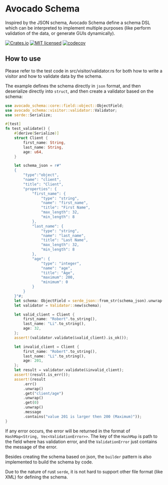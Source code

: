# Avocado Schema

Inspired by the JSON schema, Avocado Schema define a schema DSL which can be interpreted to implement multiple purposes (like perform validation of the data, or generate GUIs dynamically).

[![Crates.io][crates-badge]][crates-url]
[![MIT licensed][mit-badge]][mit-url]
[![codecov][codecov-badge]][codecov-url]

[crates-badge]: https://img.shields.io/badge/crates-0.4.1-blue
[crates-url]: https://crates.io/crates/avocado-schema
[mit-badge]: https://img.shields.io/badge/license-MIT-blue.svg
[mit-url]: https://github.com/zwnormal/avocado-schema/blob/main/LICENSE
[codecov-badge]: https://codecov.io/gh/zwnormal/avocado-schema/graph/badge.svg?token=D3NUTKPBYM
[codecov-url]: https://codecov.io/gh/zwnormal/avocado-schema

## How to use

Please refer to the test code in src/visitor/validator.rs for both how to write a visitor and how to validate data by the schema.

The example defines the schema directly in `json` format, and then deserialize directly into `struct`, and then create a validator based on the schema:
```rust
use avocado_schema::core::field::object::ObjectField;
use avocado_schema::visitor::validator::Validator;
use serde::Serialize;

#[test]
fn test_validate() {
    #[derive(Serialize)]
    struct Client {
        first_name: String,
        last_name: String,
        age: u64,
    }

    let schema_json = r#"
    {
        "type":"object",
        "name": "client",
        "title": "Client",
        "properties": {
            "first_name": {
                "type": "string",
                "name": "first_name",
                "title": "First Name",
                "max_length": 32,
                "min_length": 8
            },
            "last_name": {
                "type": "string",
                "name": "last_name",
                "title": "Last Name",
                "max_length": 32,
                "min_length": 8
            },
            "age": {
                "type": "integer",
                "name": "age",
                "title": "Age",
                "maximum": 200,
                "minimum": 0
            }
        }
    }"#;
    let schema: ObjectField = serde_json::from_str(schema_json).unwrap();
    let validator = Validator::new(schema);

    let valid_client = Client {
        first_name: "Robert".to_string(),
        last_name: "Li".to_string(),
        age: 32,
    };
    assert!(validator.validate(&valid_client).is_ok());

    let invalid_client = Client {
        first_name: "Robert".to_string(),
        last_name: "Li".to_string(),
        age: 201,
    };
    let result = validator.validate(&invalid_client);
    assert!(result.is_err());
    assert!(result
        .err()
        .unwrap()
        .get("client/age")
        .unwrap()
        .get(0)
        .unwrap()
        .message
        .contains("value 201 is larger then 200 (Maximum)"));
}
```

If any error occurs, the error will be returned in the format of `HashMap<String, Vec<ValidationError>>`. The key of the `HashMap` is path to the field where has validation error, and the `ValidationError` just contains the message of the error.

Besides creating the schema based on json, the `builder` pattern is also implemented to build the schema by code.

Due to the nature of rust `serde`, it is not hard to support other file format (like XML) for defining the schema.

